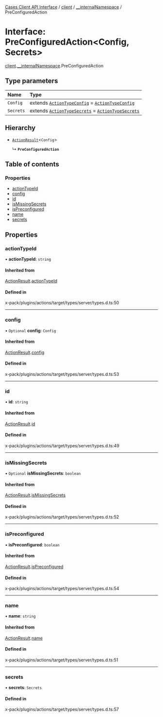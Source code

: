 [Cases Client API Interface](../README.md) / [client](../modules/client.md) / [\_\_internalNamespace](../modules/client.__internalNamespace.md) / PreConfiguredAction

# Interface: PreConfiguredAction<Config, Secrets\>

[client](../modules/client.md).[__internalNamespace](../modules/client.__internalNamespace.md).PreConfiguredAction

## Type parameters

| Name | Type |
| :------ | :------ |
| `Config` | extends [`ActionTypeConfig`](../modules/client.__internalNamespace.md#actiontypeconfig) = [`ActionTypeConfig`](../modules/client.__internalNamespace.md#actiontypeconfig) |
| `Secrets` | extends [`ActionTypeSecrets`](../modules/client.__internalNamespace.md#actiontypesecrets) = [`ActionTypeSecrets`](../modules/client.__internalNamespace.md#actiontypesecrets) |

## Hierarchy

- [`ActionResult`](client.__internalNamespace.ActionResult.md)<`Config`\>

  ↳ **`PreConfiguredAction`**

## Table of contents

### Properties

- [actionTypeId](client.__internalNamespace.PreConfiguredAction.md#actiontypeid)
- [config](client.__internalNamespace.PreConfiguredAction.md#config)
- [id](client.__internalNamespace.PreConfiguredAction.md#id)
- [isMissingSecrets](client.__internalNamespace.PreConfiguredAction.md#ismissingsecrets)
- [isPreconfigured](client.__internalNamespace.PreConfiguredAction.md#ispreconfigured)
- [name](client.__internalNamespace.PreConfiguredAction.md#name)
- [secrets](client.__internalNamespace.PreConfiguredAction.md#secrets)

## Properties

### actionTypeId

• **actionTypeId**: `string`

#### Inherited from

[ActionResult](client.__internalNamespace.ActionResult.md).[actionTypeId](client.__internalNamespace.ActionResult.md#actiontypeid)

#### Defined in

x-pack/plugins/actions/target/types/server/types.d.ts:50

___

### config

• `Optional` **config**: `Config`

#### Inherited from

[ActionResult](client.__internalNamespace.ActionResult.md).[config](client.__internalNamespace.ActionResult.md#config)

#### Defined in

x-pack/plugins/actions/target/types/server/types.d.ts:53

___

### id

• **id**: `string`

#### Inherited from

[ActionResult](client.__internalNamespace.ActionResult.md).[id](client.__internalNamespace.ActionResult.md#id)

#### Defined in

x-pack/plugins/actions/target/types/server/types.d.ts:49

___

### isMissingSecrets

• `Optional` **isMissingSecrets**: `boolean`

#### Inherited from

[ActionResult](client.__internalNamespace.ActionResult.md).[isMissingSecrets](client.__internalNamespace.ActionResult.md#ismissingsecrets)

#### Defined in

x-pack/plugins/actions/target/types/server/types.d.ts:52

___

### isPreconfigured

• **isPreconfigured**: `boolean`

#### Inherited from

[ActionResult](client.__internalNamespace.ActionResult.md).[isPreconfigured](client.__internalNamespace.ActionResult.md#ispreconfigured)

#### Defined in

x-pack/plugins/actions/target/types/server/types.d.ts:54

___

### name

• **name**: `string`

#### Inherited from

[ActionResult](client.__internalNamespace.ActionResult.md).[name](client.__internalNamespace.ActionResult.md#name)

#### Defined in

x-pack/plugins/actions/target/types/server/types.d.ts:51

___

### secrets

• **secrets**: `Secrets`

#### Defined in

x-pack/plugins/actions/target/types/server/types.d.ts:57
